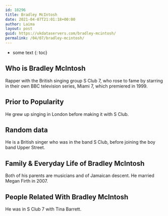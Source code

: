 ```yaml
---
id: 18296
title: Bradley McIntosh
date: 2021-04-07T21:01:18+00:00
author: Laima
layout: post
guid: https://ukdataservers.com/bradley-mcintosh/
permalink: /04/07/bradley-mcintosh/
---
```


* some text
{: toc}


## Who is Bradley McIntosh
                  
                  
                  
Rapper with the British singing group S Club 7, who rose to fame by starring in their own BBC television series, Miami 7, which premiered in 1999.
                  
              
            
              
            
                
                
                
## Prior to Popularity
                  
                  
                  
He grew up singing in London before making it with S Club.
                  
              
            
              
            
                
                
                
## Random data
                  
                  
                  
He is a British singer who was in the band S Club, before joining the boy band Upper Street.
                  
              
            
              
            
                
                
                
## Family & Everyday Life of Bradley McIntosh
                  
                  
                  
Both of his parents are musicians and of Jamaican descent. He married Megan Firth in 2007. 
                  
              
            
              
            
                
                
                
## People Related With Bradley McIntosh
                  
                  
                  
He was in S Club 7 with Tina Barrett.
                  
              
            
              
            
                
              
            
              
              
            
            
              
            
          
          
          